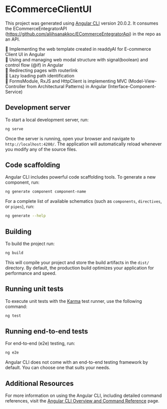 # ECommerceClientUI

This project was generated using [Angular CLI](https://github.com/angular/angular-cli) version 20.0.2.
It consumes the ECommerceEntegratorAPI (https://github.com/aliihsanakkoc/ECommerceEntegratorApi) in the repo as an API.
 
🧩 Implementing the web template created in readdyAI for E-commerce Client UI in Angular <br> 
🧩 Using and managing web modal structure with signal(boolean) and control flow (@if) in Angular <br> 
🧩 Redirecting pages with routerlink <br> 
🧩 Lazy loading path identification <br> 
🧩 FormsModule, RxJS and HttpClient is implementing MVC (Model-View-Controller from Architectural Patterns) in Angular (Interface-Component-Service) <br>

## Development server

To start a local development server, run:

```bash
ng serve
```

Once the server is running, open your browser and navigate to `http://localhost:4200/`. The application will automatically reload whenever you modify any of the source files.

## Code scaffolding

Angular CLI includes powerful code scaffolding tools. To generate a new component, run:

```bash
ng generate component component-name
```

For a complete list of available schematics (such as `components`, `directives`, or `pipes`), run:

```bash
ng generate --help
```

## Building

To build the project run:

```bash
ng build
```

This will compile your project and store the build artifacts in the `dist/` directory. By default, the production build optimizes your application for performance and speed.

## Running unit tests

To execute unit tests with the [Karma](https://karma-runner.github.io) test runner, use the following command:

```bash
ng test
```

## Running end-to-end tests

For end-to-end (e2e) testing, run:

```bash
ng e2e
```

Angular CLI does not come with an end-to-end testing framework by default. You can choose one that suits your needs.

## Additional Resources

For more information on using the Angular CLI, including detailed command references, visit the [Angular CLI Overview and Command Reference](https://angular.dev/tools/cli) page.
